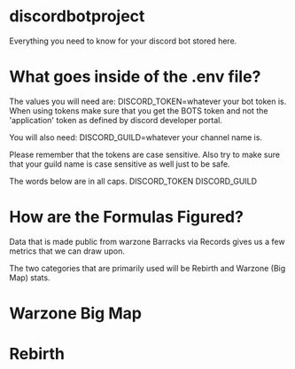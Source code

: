 # discordbotproject

Everything you need to know for your discord bot stored here.


# What goes inside of the .env file?
The values you will need are:
DISCORD_TOKEN=whatever your bot token is.  
When using tokens make sure that you get the BOTS token and not the 'application' token as defined by discord developer portal.

You will also need:
DISCORD_GUILD=whatever your channel name is.

Please remember that the tokens are case sensitive.  Also try to make sure that your guild name is case sensitive as well just to be safe.  

The words below are in all caps.
DISCORD_TOKEN
DISCORD_GUILD

# How are the Formulas Figured?

Data that is made public from warzone Barracks via Records gives us a few metrics that we can draw upon.

The two categories that are primarily used will be Rebirth and Warzone (Big Map) stats.

# Warzone Big Map

# Rebirth

